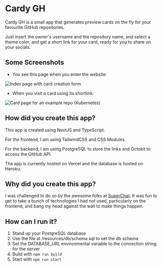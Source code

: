 # Cardy GH

Cardy GH is a small app that generates preview cards on the fly for your
favourite GitHub repositories.

Just insert the owner's username and the repository name, and select a theme
color, and get a short link for your card, ready for you to share on your
socials.

## Some Screenshots

 * You see this page when you enter the website:

![Index page with card creation form](docs/screenshot-form.png)

 * When you visit a card using its shortlink:

![Card page for an example repo (Kubernetes)](docs/screenshot-card.png)

## How did you create this app?

This app is created using NextJS and TypeScript.

For the frontend, I am using TailwindCSS and CSS Modules.

For the backend, I am using PostgreSQL to store the links and Octokit to access
the GitHub API.

The app is currently hosted on Vercel and the database is hosted on Heroku.

## Why did you create this app?

I was challenged to do so by the awesome folks at
[SuperChat](https://www.superchat.de/). It was fun to get to take a bunch of
technologies I had not used, particularly on the frontend, and bang my head
against the wall to make things happen.

## How can I run it?

 1. Stand up your PostgreSQL database
 2. Use the file at /resources/db/schema.sql to set the db schema
 3. Set the DATABASE_URL environmental variable to the connection string for the
    server
 4. Build with `npm run build`
 5. Start with `npm run start`

